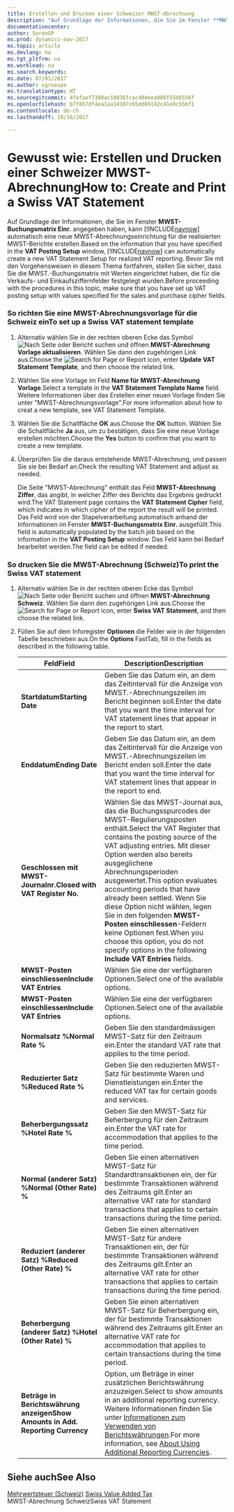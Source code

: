 ```yaml
---
title: Erstellen und Drucken einer Schweizer MWST-Abrechnung
description: "Auf Grundlage der Informationen, die Sie im Fenster **MWST-Buchungsmatrix Einr.** angegeben haben, kann [!INCLUDE[navnow](../../includes/navnow_md.md)] automatisch eine neue MWST-Abrechnungseinrichtung für die realisierten MWST-Berichte erstellen. Bevor Sie mit den Vorgehensweisen in diesem Thema fortfahren, stellen Sie sicher, dass Sie die MWST.-Buchungsmatrix mit Werten eingerichtet haben, die für die Verkaufs- und Einkaufsziffernfelder festgelegt wurden."
documentationcenter: 
author: SorenGP
ms.prod: dynamics-nav-2017
ms.topic: article
ms.devlang: na
ms.tgt_pltfrm: na
ms.workload: na
ms.search.keywords: 
ms.date: 07/01/2017
ms.author: sgroespe
ms.translationtype: HT
ms.sourcegitcommit: 4fefaef7380ac10836fcac404eea006f55d8556f
ms.openlocfilehash: b7f857df4ea1aa14107c65dd89142c41e0c55bf1
ms.contentlocale: de-ch
ms.lasthandoff: 10/16/2017

---
```

# <a name="how-to-create-and-print-a-swiss-vat-statement"></a><span data-ttu-id="76dae-104">Gewusst wie: Erstellen und Drucken einer Schweizer MWST-Abrechnung</span><span class="sxs-lookup"><span data-stu-id="76dae-104">How to: Create and Print a Swiss VAT Statement</span></span>
<span data-ttu-id="76dae-105">Auf Grundlage der Informationen, die Sie im Fenster **MWST-Buchungsmatrix Einr.** angegeben haben, kann [!INCLUDE[navnow](../../includes/navnow_md.md)] automatisch eine neue MWST-Abrechnungseinrichtung für die realisierten MWST-Berichte erstellen.</span><span class="sxs-lookup"><span data-stu-id="76dae-105">Based on the information that you have specified in the **VAT Posting Setup** window, [!INCLUDE[navnow](../../includes/navnow_md.md)] can automatically create a new VAT Statement Setup for realized VAT reporting.</span></span> <span data-ttu-id="76dae-106">Bevor Sie mit den Vorgehensweisen in diesem Thema fortfahren, stellen Sie sicher, dass Sie die MWST.-Buchungsmatrix mit Werten eingerichtet haben, die für die Verkaufs- und Einkaufsziffernfelder festgelegt wurden.</span><span class="sxs-lookup"><span data-stu-id="76dae-106">Before proceeding with the procedures in this topic, make sure that you have set up VAT posting setup with values specified for the sales and purchase cipher fields.</span></span>  
  
### <a name="to-set-up-a-swiss-vat-statement-template"></a><span data-ttu-id="76dae-107">So richten Sie eine MWST-Abrechnungsvorlage für die Schweiz ein</span><span class="sxs-lookup"><span data-stu-id="76dae-107">To set up a Swiss VAT statement template</span></span>  
  
1.  <span data-ttu-id="76dae-108">Alternativ wählen Sie in der rechten oberen Ecke das Symbol ![Nach Seite oder Bericht suchen](media/ui-search/search_small.png "Nach Seite oder Bericht suchen") und öffnen **MWST-Abrechnung Vorlage aktualisieren**. Wählen Sie dann den zugehörigen Link aus.</span><span class="sxs-lookup"><span data-stu-id="76dae-108">Choose the ![Search for Page or Report](media/ui-search/search_small.png "Search for Page or Report icon") icon, enter **Update VAT Statement Template**, and then choose the related link.</span></span>  
  
2.  <span data-ttu-id="76dae-109">Wählen Sie eine Vorlage im Feld **Name für MWST-Abrechnung Vorlage**.</span><span class="sxs-lookup"><span data-stu-id="76dae-109">Select a template in the **VAT Statement Template Name** field.</span></span> <span data-ttu-id="76dae-110">Weitere Informationen über das Erstellen einer neuen Vorlage finden Sie unter "MWST-Abrechnungsvorlage".</span><span class="sxs-lookup"><span data-stu-id="76dae-110">For more information about how to creat a new template, see VAT Statement Template.</span></span>  
  
3.  <span data-ttu-id="76dae-111">Wählen Sie die Schaltfläche **OK** aus.</span><span class="sxs-lookup"><span data-stu-id="76dae-111">Choose the **OK** button.</span></span> <span data-ttu-id="76dae-112">Wählen Sie die Schaltfläche **Ja** aus, um zu bestätigen, dass Sie eine neue Vorlage erstellen möchten.</span><span class="sxs-lookup"><span data-stu-id="76dae-112">Choose the **Yes** button to confirm that you want to create a new template.</span></span>  
  
4.  <span data-ttu-id="76dae-113">Überprüfen Sie die daraus entstehende MWST-Abrechnung, und passen Sie sie bei Bedarf an.</span><span class="sxs-lookup"><span data-stu-id="76dae-113">Check the resulting VAT Statement and adjust as needed.</span></span>  
  
     <span data-ttu-id="76dae-114">Die Seite "MWST-Abrechnung" enthält das Feld **MWST-Abrechnung Ziffer**, das angibt, in welcher Ziffer des Berichts das Ergebnis gedruckt wird.</span><span class="sxs-lookup"><span data-stu-id="76dae-114">The VAT Statement page contains the **VAT Statement Cipher** field, which indicates in which cipher of the report the result will be printed.</span></span> <span data-ttu-id="76dae-115">Das Feld wird von der Stapelverarbeitung automatisch anhand der Informationen im Fenster **MWST-Buchungsmatrix Einr.** ausgefüllt.</span><span class="sxs-lookup"><span data-stu-id="76dae-115">This field is automatically populated by the batch job based on the information in the **VAT Posting Setup** window.</span></span> <span data-ttu-id="76dae-116">Das Feld kann bei Bedarf bearbeitet werden.</span><span class="sxs-lookup"><span data-stu-id="76dae-116">The field can be edited if needed.</span></span>  
  
### <a name="to-print-the-swiss-vat-statement"></a><span data-ttu-id="76dae-117">So drucken Sie die MWST-Abrechnung (Schweiz)</span><span class="sxs-lookup"><span data-stu-id="76dae-117">To print the Swiss VAT statement</span></span>  
  
1.  <span data-ttu-id="76dae-118">Alternativ wählen Sie in der rechten oberen Ecke das Symbol ![Nach Seite oder Bericht suchen](media/ui-search/search_small.png "Nach Seite oder Bericht suchen") und öffnen **MWST-Abrechnung Schweiz**. Wählen Sie dann den zugehörigen Link aus.</span><span class="sxs-lookup"><span data-stu-id="76dae-118">Choose the ![Search for Page or Report](media/ui-search/search_small.png "Search for Page or Report icon") icon, enter **Swiss VAT Statement**, and then choose the related link.</span></span>  
  
2.  <span data-ttu-id="76dae-119">Füllen Sie auf dem Inforegister **Optionen** die Felder wie in der folgenden Tabelle beschrieben aus.</span><span class="sxs-lookup"><span data-stu-id="76dae-119">On the **Options** FastTab, fill in the fields as described in the following table.</span></span>  
  
    |<span data-ttu-id="76dae-120">Feld</span><span class="sxs-lookup"><span data-stu-id="76dae-120">Field</span></span>|<span data-ttu-id="76dae-121">Description</span><span class="sxs-lookup"><span data-stu-id="76dae-121">Description</span></span>|  
    |---------------------------------|---------------------------------------|  
    |<span data-ttu-id="76dae-122">**Startdatum**</span><span class="sxs-lookup"><span data-stu-id="76dae-122">**Starting Date**</span></span>|<span data-ttu-id="76dae-123">Geben Sie das Datum ein, an dem das Zeitintervall für die Anzeige von MWST.-Abrechnungszeilen im Bericht beginnen soll.</span><span class="sxs-lookup"><span data-stu-id="76dae-123">Enter the date that you want the time interval for VAT statement lines that appear in the report to start.</span></span>|  
    |<span data-ttu-id="76dae-124">**Enddatum**</span><span class="sxs-lookup"><span data-stu-id="76dae-124">**Ending Date**</span></span>|<span data-ttu-id="76dae-125">Geben Sie das Datum ein, an dem das Zeitintervall für die Anzeige von MWST.-Abrechnungszeilen im Bericht enden soll.</span><span class="sxs-lookup"><span data-stu-id="76dae-125">Enter the date that you want the time interval for VAT statement lines that appear in the report to end.</span></span>|  
    |<span data-ttu-id="76dae-126">**Geschlossen mit MWST-Journalnr.**</span><span class="sxs-lookup"><span data-stu-id="76dae-126">**Closed with VAT Register No.**</span></span>|<span data-ttu-id="76dae-127">Wählen Sie das MWST-Journal aus, das die Buchungsspurcodes der MWST-Regulierungsposten enthält.</span><span class="sxs-lookup"><span data-stu-id="76dae-127">Select the VAT Register that contains the posting source of the VAT adjusting entries.</span></span> <span data-ttu-id="76dae-128">Mit dieser Option werden also bereits ausgeglichene Abrechnungsperioden ausgewertet.</span><span class="sxs-lookup"><span data-stu-id="76dae-128">This option evaluates accounting periods that have already been settled.</span></span> <span data-ttu-id="76dae-129">Wenn Sie diese Option nicht wählen, legen Sie in den folgenden **MWST-Posten einschliessen**-Feldern keine Optionen fest.</span><span class="sxs-lookup"><span data-stu-id="76dae-129">When you choose this option, you do not specify options in the following **Include VAT Entries** fields.</span></span>|  
    |<span data-ttu-id="76dae-130">**MWST-Posten einschliessen**</span><span class="sxs-lookup"><span data-stu-id="76dae-130">**Include VAT Entries**</span></span>|<span data-ttu-id="76dae-131">Wählen Sie eine der verfügbaren Optionen.</span><span class="sxs-lookup"><span data-stu-id="76dae-131">Select one of the available options.</span></span>|  
    |<span data-ttu-id="76dae-132">**MWST-Posten einschliessen**</span><span class="sxs-lookup"><span data-stu-id="76dae-132">**Include VAT Entries**</span></span>|<span data-ttu-id="76dae-133">Wählen Sie eine der verfügbaren Optionen.</span><span class="sxs-lookup"><span data-stu-id="76dae-133">Select one of the available options.</span></span>|  
    |<span data-ttu-id="76dae-134">**Normalsatz %**</span><span class="sxs-lookup"><span data-stu-id="76dae-134">**Normal Rate %**</span></span>|<span data-ttu-id="76dae-135">Geben Sie den standardmässigen MWST-Satz für den Zeitraum ein.</span><span class="sxs-lookup"><span data-stu-id="76dae-135">Enter the standard VAT rate that applies to the time period.</span></span>|  
    |<span data-ttu-id="76dae-136">**Reduzierter Satz %**</span><span class="sxs-lookup"><span data-stu-id="76dae-136">**Reduced Rate %**</span></span>|<span data-ttu-id="76dae-137">Geben Sie den reduzierten MWST-Satz für bestimmte Waren und Dienstleistungen ein.</span><span class="sxs-lookup"><span data-stu-id="76dae-137">Enter the reduced VAT tax for certain goods and services.</span></span>|  
    |<span data-ttu-id="76dae-138">**Beherbergungssatz %**</span><span class="sxs-lookup"><span data-stu-id="76dae-138">**Hotel Rate %**</span></span>|<span data-ttu-id="76dae-139">Geben Sie den MWST-Satz für Beherbergung für den Zeitraum ein.</span><span class="sxs-lookup"><span data-stu-id="76dae-139">Enter the VAT rate for accommodation that applies to the time period.</span></span>|  
    |<span data-ttu-id="76dae-140">**Normal (anderer Satz) %**</span><span class="sxs-lookup"><span data-stu-id="76dae-140">**Normal (Other Rate) %**</span></span>|<span data-ttu-id="76dae-141">Geben Sie einen alternativen MWST-Satz für Standardtransaktionen ein, der für bestimmte Transaktionen während des Zeitraums gilt.</span><span class="sxs-lookup"><span data-stu-id="76dae-141">Enter an alternative VAT rate for standard transactions that applies to certain transactions during the time period.</span></span>|  
    |<span data-ttu-id="76dae-142">**Reduziert (anderer Satz) %**</span><span class="sxs-lookup"><span data-stu-id="76dae-142">**Reduced (Other Rate) %**</span></span>|<span data-ttu-id="76dae-143">Geben Sie einen alternativen MWST-Satz für andere Transaktionen ein, der für bestimmte Transaktionen während des Zeitraums gilt.</span><span class="sxs-lookup"><span data-stu-id="76dae-143">Enter an alternative VAT rate for other transactions that applies to certain transactions during the time period.</span></span>|  
    |<span data-ttu-id="76dae-144">**Beherbergung (anderer Satz) %**</span><span class="sxs-lookup"><span data-stu-id="76dae-144">**Hotel (Other Rate) %**</span></span>|<span data-ttu-id="76dae-145">Geben Sie einen alternativen MWST-Satz für Beherbergung ein, der für bestimmte Transaktionen während des Zeitraums gilt.</span><span class="sxs-lookup"><span data-stu-id="76dae-145">Enter an alternative VAT rate for accommodation that applies to certain transactions during the time period.</span></span>|  
    |<span data-ttu-id="76dae-146">**Beträge in Berichtswährung anzeigen**</span><span class="sxs-lookup"><span data-stu-id="76dae-146">**Show Amounts in Add. Reporting Currency**</span></span>|<span data-ttu-id="76dae-147">Option, um Beträge in einer zusätzlichen Berichtswährung anzuzeigen.</span><span class="sxs-lookup"><span data-stu-id="76dae-147">Select to show amounts in an additional reporting currency.</span></span> <span data-ttu-id="76dae-148">Weitere Informationen finden Sie unter [Informationen zum Verwenden von Berichtswährungen](about-using-additional-reporting-currencies.md).</span><span class="sxs-lookup"><span data-stu-id="76dae-148">For more information, see [About Using Additional Reporting Currencies](about-using-additional-reporting-currencies.md).</span></span>|  
  
## <a name="see-also"></a><span data-ttu-id="76dae-149">Siehe auch</span><span class="sxs-lookup"><span data-stu-id="76dae-149">See Also</span></span>  
 <span data-ttu-id="76dae-150">[Mehrwertsteuer (Schweiz)](swiss-value-added-tax.md) </span><span class="sxs-lookup"><span data-stu-id="76dae-150">[Swiss Value Added Tax](swiss-value-added-tax.md) </span></span>  
 <span data-ttu-id="76dae-151">MWST-Abrechnung Schweiz</span><span class="sxs-lookup"><span data-stu-id="76dae-151">Swiss VAT Statement</span></span>
